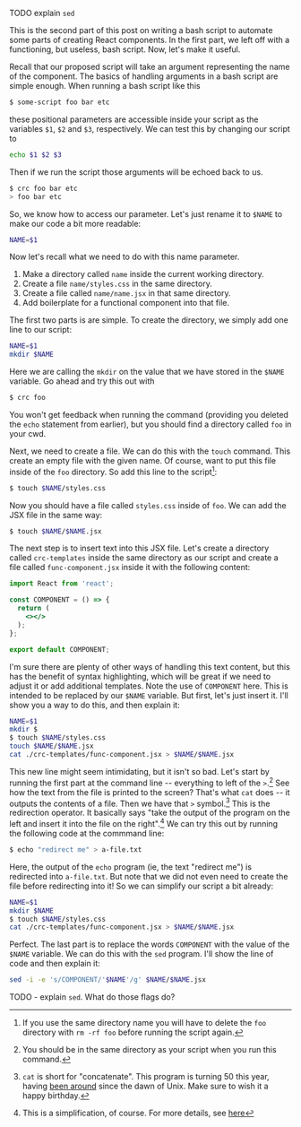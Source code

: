 TODO explain `sed`

This is the second part of this post on writing a bash script to automate some parts of creating React components. In the first part, we left off with a functioning, but useless, bash script. Now, let's make it useful.

Recall that our proposed script will take an argument representing the name of the component. The basics of handling arguments in a bash script are simple enough. When running a bash script like this

```bash
$ some-script foo bar etc
```

these positional parameters are accessible inside your script as the variables `$1`, `$2` and `$3`, respectively. We can test this by changing our script to

```bash
echo $1 $2 $3
```

Then if we run the script those arguments will be echoed back to us.

```bash
$ crc foo bar etc
> foo bar etc
```

So, we know how to access our parameter. Let's just rename it to `$NAME` to make our code a bit more readable:

```bash
NAME=$1
```

Now let's recall what we need to do with this name parameter. 

1. Make a directory called `name` inside the current working directory.
2. Create a file `name/styles.css` in the same directory.
3. Create a file called `name/name.jsx` in that same directory.
4. Add boilerplate for a functional component into that file.

The first two parts is are simple. To create the directory, we simply add one line to our script:

```bash
NAME=$1
mkdir $NAME
```

Here we are calling the `mkdir` on the value that we have stored in the `$NAME` variable. Go ahead and try this out with

```bash
$ crc foo
```

You won't get feedback when running the command (providing you deleted the `echo` statement from earlier), but you should find a directory called `foo` in your cwd. 

Next, we need to create a file. We can do this with the `touch` command. This create an empty file with the given name. Of course, want to put this file inside of the `foo` directory. So add this line to the script[^1]:

```bash
$ touch $NAME/styles.css
```

Now you should have a file called `styles.css` inside of `foo`. We can add the JSX file in the same way:

```bash
$ touch $NAME/$NAME.jsx
```

The next step is to insert text into this JSX file. Let's create a directory called `crc-templates` inside the same directory as our script and create a file called `func-component.jsx` inside it with the following content:

```jsx
import React from 'react';

const COMPONENT = () => {
  return (
    <></>
  );
};

export default COMPONENT;
```

I'm sure there are plenty of other ways of handling this text content, but this has the benefit of syntax highlighting, which will be great if we need to adjust it or add additional templates. Note the use of `COMPONENT` here. This is intended to be replaced by our `$NAME` variable. But first, let's just insert it. I'll show you a way to do this, and then explain it:

```bash
NAME=$1
mkdir $
$ touch $NAME/styles.css
touch $NAME/$NAME.jsx
cat ./crc-templates/func-component.jsx > $NAME/$NAME.jsx
```

This new line might seem intimidating, but it isn't so bad. Let's start by running the first part at the command line -- everything to left of the `>`.[^2] See how the text from the file is printed to the screen? That's what `cat` does -- it outputs the contents of a file. Then we have that `>` symbol.[^3] This is the redirection operator. It basically says "take the output of the program on the left and insert it into the file on the right".[^4] We can try this out by running the following code at the commmand line:

```bash
$ echo "redirect me" > a-file.txt
```

Here, the output of the `echo` program (ie, the text "redirect me") is redirected into `a-file.txt`. But note that we did not even need to create the file before redirecting into it! So we can simplify our script a bit already:

```bash
NAME=$1
mkdir $NAME
$ touch $NAME/styles.css
cat ./crc-templates/func-component.jsx > $NAME/$NAME.jsx
```

Perfect. The last part is to replace the words `COMPONENT` with the value of the `$NAME` variable. We can do this with the `sed` program. I'll show the line of code and then explain it:

```bash
sed -i -e 's/COMPONENT/'$NAME'/g' $NAME/$NAME.jsx 
```

TODO - explain `sed`. What do those flags do?


[^1]: If you use the same directory name you will have to delete the `foo` directory with `rm -rf foo` before running the script again.

[^2]: You should be in the same directory as your script when you run this command.

[^3]: `cat` is short for "concatenate". This program is turning 50 this year, having [been around](https://en.wikipedia.org/wiki/Cat_(Unix)) since the dawn of Unix. Make sure to wish it a happy birthday.

[^4]: This is a simplification, of course. For more details, see [here](https://tldp.org/LDP/abs/html/io-redirection.html)